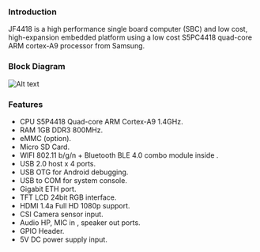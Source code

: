 ### Introduction ###

JF4418 is a high performance single board computer (SBC) and low cost, high-expansion embedded platform using a low cost S5PC4418 quad-core ARM cortex-A9 processor from Samsung. 

### Block Diagram ###

![Alt text](/images/JF4418_Block_Diagram.png?raw=true "Block Diagram")

### Features ###

-  CPU S5P4418 Quad-core ARM Cortex-A9 1.4GHz.
-  RAM 1GB DDR3 800MHz. 
-  eMMC (option). 
-  Micro SD Card.  
-  WIFI 802.11 b/g/n + Bluetooth BLE 4.0 combo module inside . 
-  USB 2.0 host x 4 ports. 
-  USB OTG for Android debugging.  
-  USB to COM for system console. 
-  Gigabit ETH port. 
-  TFT LCD 24bit RGB interface.  
-  HDMI 1.4a Full HD 1080p support. 
-  CSI Camera sensor input. 
-  Audio HP, MIC in , speaker out ports.  
-  GPIO Header. 
-  5V DC power supply input. 
 